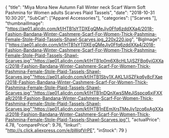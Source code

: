 {
	"title": "Miya Mona New Autumn Fall Winter neck Scarf Warm Soft Pashmina for Women adults Scarves Plaid Tassels",
	"date": "2018-10-31 10:30:20",
	"SubCat": ["Apparel Accessories"],
	"categories": ["Scarves "],
	"thumbnailImage": "https://ae01.alicdn.com/kf/HTB1sYTDXEgQMeJjy0Ffq6zddXXa4/2018-Fashion-Bandana-Winter-Cashmere-Scarf-For-Women-Thick-Pashmina-Female-Stole-Plaid-Tassels-Shawl-Scarves.jpg_220x220.jpg",
	"BigImage": ["https://ae01.alicdn.com/kf/HTB1sYTDXEgQMeJjy0Ffq6zddXXa4/2018-Fashion-Bandana-Winter-Cashmere-Scarf-For-Women-Thick-Pashmina-Female-Stole-Plaid-Tassels-Shawl-Scarves.jpg","https://ae01.alicdn.com/kf/HTB1p0m6X8cHL1JjSZFBq6yiGXXac/2018-Fashion-Bandana-Winter-Cashmere-Scarf-For-Women-Thick-Pashmina-Female-Stole-Plaid-Tassels-Shawl-Scarves.jpg","https://ae01.alicdn.com/kf/HTB1Sby1X.AKL1JjSZFkq6y8cFXae/2018-Fashion-Bandana-Winter-Cashmere-Scarf-For-Women-Thick-Pashmina-Female-Stole-Plaid-Tassels-Shawl-Scarves.jpg","https://ae01.alicdn.com/kf/HTB1nDQnXwsSMeJjSspcq6xjFXXaR/2018-Fashion-Bandana-Winter-Cashmere-Scarf-For-Women-Thick-Pashmina-Female-Stole-Plaid-Tassels-Shawl-Scarves.jpg","https://ae01.alicdn.com/kf/HTB1nEEmXrsTMeJjy1zcq6xAgXXaJ/2018-Fashion-Bandana-Winter-Cashmere-Scarf-For-Women-Thick-Pashmina-Female-Stole-Plaid-Tassels-Shawl-Scarves.jpg"],
	"actualPrice": 4.78,
	"comparePrice": 9.76,
	"linkurl": "http://s.click.aliexpress.com/e/bWqfVrPE",
	"inStock": 79
}
